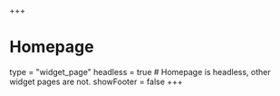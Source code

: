 +++
# Homepage
type = "widget_page"
headless = true  # Homepage is headless, other widget pages are not.
showFooter = false
+++
